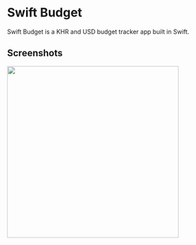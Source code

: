 # Swift Budget

Swift Budget is a KHR and USD budget tracker app built in Swift.

## Screenshots

<img src="https://github.com/kimanheng/swift-budget/assets/59006202/a402ab97-7f7f-4213-9fe8-61153d37b577" width="400" />
